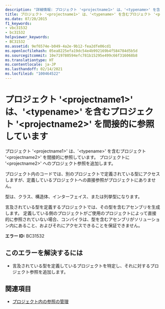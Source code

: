 ```yaml
---
description: "詳細情報: プロジェクト '<projectname1>' は、'<typename>' を含むプロジェクト '<projectname2>' を間接的に参照しています"
title: プロジェクト '<projectname1>' は、'<typename>' を含むプロジェクト '<projectname2>' を間接的に参照しています
ms.date: 07/20/2015
f1_keywords:
- vbc31532
- bc31532
helpviewer_keywords:
- BC31532
ms.assetid: 9ef6574e-b049-4a2e-9b12-fea2dfe06cd1
ms.openlocfilehash: 05ea8225efa19dc54e4b992169b4f584784d5b5d
ms.sourcegitcommit: 10e719780594efc781b15295e499c66f316068b8
ms.translationtype: HT
ms.contentlocale: ja-JP
ms.lasthandoff: 02/14/2021
ms.locfileid: "100464522"
---
```

# <a name="project-projectname1-makes-an-indirect-reference-to-project-projectname2-which-contains-typename"></a>プロジェクト '\<projectname1>' は、'\<typename>' を含むプロジェクト '\<projectname2>' を間接的に参照しています

プロジェクト '\<projectname1>' は、'\<typename>' を含むプロジェクト '\<projectname2>' を間接的に参照しています。 プロジェクトに '\<projectname2>' へのプロジェクト参照を追加します。  
  
 プロジェクト内のコードでは、別のプロジェクトで定義されている型にアクセスしますが、定義しているプロジェクトへの直接参照がプロジェクトにありません。  
  
 型は、クラス、構造体、インターフェイス、または列挙型になります。  
  
 言及されている型を定義するプロジェクトでは、その型を含むアセンブリを生成します。 定義している側のプロジェクトがご使用のプロジェクトによって直接的に参照されていない場合、コンパイラは、型を含むアセンブリがソリューション内にあること、およびそれにアクセスできることを保証できません。  
  
 **エラー ID:** BC31532  
  
## <a name="to-correct-this-error"></a>このエラーを解決するには  
  
- 言及されている型を定義しているプロジェクトを特定し、それに対するプロジェクト参照を追加します。  
  
## <a name="see-also"></a>関連項目

- [プロジェクト内の参照の管理](/visualstudio/ide/managing-references-in-a-project)
